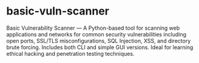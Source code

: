 # basic-vuln-scanner
Basic Vulnerability Scanner — A Python-based tool for scanning web applications and networks for common security vulnerabilities including open ports, SSL/TLS misconfigurations, SQL Injection, XSS, and directory brute forcing. Includes both CLI and simple GUI versions. Ideal for learning ethical hacking and penetration testing techniques.
